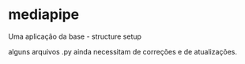 # mediapipe
 Uma aplicação da base - structure setup



alguns arquivos .py ainda necessitam de correções e de atualizações.
